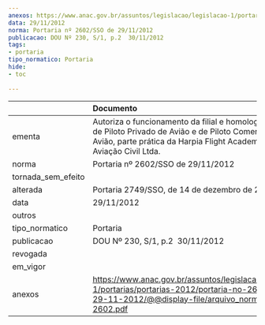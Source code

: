```yaml
---
anexos: https://www.anac.gov.br/assuntos/legislacao/legislacao-1/portarias/portarias-2012/portaria-no-2602-sso-de-29-11-2012/@@display-file/arquivo_norma/PA2012-2602.pdf
data: 29/11/2012
norma: Portaria nº 2602/SSO de 29/11/2012
publicacao: DOU Nº 230, S/1, p.2  30/11/2012
tags:
- portaria
tipo_normatico: Portaria
hide: 
- toc 
 
---
```


|                    | Documento                                                                                                                                                                               |
|:-------------------|:----------------------------------------------------------------------------------------------------------------------------------------------------------------------------------------|
| ementa             | Autoriza o funcionamento da filial e homologa os cursos de Piloto Privado de Avião e de Piloto Comercial de Avião, parte prática da Harpia Flight Academy Escola de Aviação Civil Ltda. |
| norma              | Portaria nº 2602/SSO de 29/11/2012                                                                                                                                                      |
| tornada_sem_efeito |                                                                                                                                                                                         |
| alterada           | Portaria 2749/SSO, de 14 de dezembro de 2012                                                                                                                                            |
| data               | 29/11/2012                                                                                                                                                                              |
| outros             |                                                                                                                                                                                         |
| tipo_normatico     | Portaria                                                                                                                                                                                |
| publicacao         | DOU Nº 230, S/1, p.2  30/11/2012                                                                                                                                                        |
| revogada           |                                                                                                                                                                                         |
| em_vigor           |                                                                                                                                                                                         |
| anexos             | https://www.anac.gov.br/assuntos/legislacao/legislacao-1/portarias/portarias-2012/portaria-no-2602-sso-de-29-11-2012/@@display-file/arquivo_norma/PA2012-2602.pdf                       |